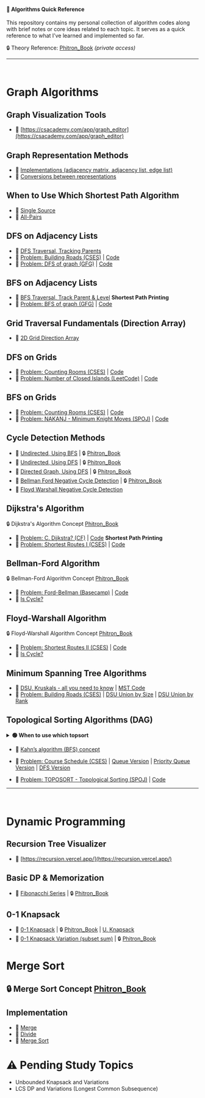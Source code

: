 #### 📖 Algorithms Quick Reference

This repository contains my personal collection of algorithm codes along with brief notes or core ideas related to each topic. It serves as a quick reference to what I’ve learned and implemented so far.

🔒 Theory Reference: [Phitron_Book](https://phitron.io/phitron-book/introduction-to-algorithms-01)  *(private access)*  

---
<br>

# Graph Algorithms

## Graph Visualization Tools
- 🔗 [https://csacademy.com/app/graph_editor](https://csacademy.com/app/graph_editor)

## Graph Representation Methods
- 🔗 [Implementations (adjacency matrix, adjacency list, edge list)](https://github.com/sabbirahmedfahim/Introduction-to-Algorithms/blob/main/WEEK_01/README.md)
- 🔗 [Conversions between representations](https://github.com/sabbirahmedfahim/Introduction-to-Algorithms/blob/main/WEEK_04/README.md)

## When to Use Which Shortest Path Algorithm
- 🔗 [Single Source](https://github.com/sabbirahmedfahim/Introduction-to-Algorithms/blob/main/WEEK_02/module_7/0_why_bellman_ford_algorithm.markdown)
- 🔗 [All-Pairs](https://github.com/sabbirahmedfahim/Introduction-to-Algorithms/blob/main/WEEK_02/module_7/3_why_floyd_warshall.markdown)

## DFS on Adjacency Lists
- 🔗 [DFS Traversal, Tracking Parents](https://github.com/sabbirahmedfahim/Introduction-to-Algorithms/blob/main/WEEK_01/module_3/2_dfs.cpp)
- 🔗 [Problem: Building Roads (CSES)](https://cses.fi/problemset/task/1666/) | [Code](https://github.com/sabbirahmedfahim/Introduction-to-Algorithms/blob/main/CP-Code/Building_Roads__DFS.cpp)
- 🔗 [Problem: DFS of graph (GFG)](https://www.geeksforgeeks.org/problems/depth-first-traversal-for-a-graph/1) | [Code](https://github.com/sabbirahmedfahim/Introduction-to-Algorithms/blob/main/CP-Code/dfs_of_graph__gfg.cpp)

## BFS on Adjacency Lists
- 🔗 [BFS Traversal, Track Parent & Level](https://github.com/sabbirahmedfahim/Introduction-to-Algorithms/blob/main/WEEK_01/module_2/12_bfs_shortest_path_printing.cpp) **Shortest Path Printing**
- 🔗 [Problem: BFS of graph (GFG)](https://www.geeksforgeeks.org/problems/bfs-traversal-of-graph/1?utm_source=geeksforgeeks&utm_medium=ml_article_practice_tab&utm_campaign=article_practice_tab) | [Code](https://github.com/sabbirahmedfahim/Introduction-to-Algorithms/blob/main/CP-Code/bfs_of_graph__gfg.cpp)

## Grid Traversal Fundamentals (Direction Array)
- 🔗 [2D Grid Direction Array](https://github.com/sabbirahmedfahim/Introduction-to-Algorithms/blob/main/WEEK_01/module_3/3_2D_grid.markdown)

## DFS on Grids
- 🔗 [Problem: Counting Rooms (CSES)](https://cses.fi/problemset/task/1192) | [Code](https://github.com/sabbirahmedfahim/Introduction-to-Algorithms/blob/main/CP-Code/Counting_Rooms__DFS.cpp)
- 🔗 [Problem: Number of Closed Islands (LeetCode)](https://leetcode.com/problems/number-of-closed-islands/description/) | [Code](https://github.com/sabbirahmedfahim/Introduction-to-Algorithms/blob/main/CP-Code/Number_of_Closed_Islands__LeetCode.cpp)

## BFS on Grids
- 🔗 [Problem: Counting Rooms (CSES)](https://cses.fi/problemset/task/1192) | [Code](https://github.com/sabbirahmedfahim/Introduction-to-Algorithms/blob/main/CP-Code/Counting_Rooms__BFS.cpp)
- 🔗 [Problem: NAKANJ - Minimum Knight Moves (SPOJ)](https://www.spoj.com/problems/NAKANJ/) | [Code](https://github.com/sabbirahmedfahim/Introduction-to-Algorithms/blob/main/CP-Code/Minimum_Knight_moves__BFS.cpp) 

## Cycle Detection Methods
- 🔗 [Undirected, Using BFS](https://github.com/sabbirahmedfahim/Introduction-to-Algorithms/blob/main/WEEK_02/module_5/1_cycle_detect_using_bfs.cpp) | 🔒 [Phitron_Book](https://phitron.io/phitron-book/introduction-to-algorithms-01/মডিউল-৫ঃ-cycle-detection/মডিউল-৫_১ঃ-cycle-detection-undirected-গ্রাফে)
- 🔗 [Undirected, Using DFS](https://github.com/sabbirahmedfahim/Introduction-to-Algorithms/blob/main/WEEK_02/module_5/2_cycle_detect_using_dfs.cpp) | 🔒 [Phitron_Book](https://phitron.io/phitron-book/introduction-to-algorithms-01/মডিউল-৫ঃ-cycle-detection/মডিউল-৫_১ঃ-cycle-detection-undirected-গ্রাফে)
- 🔗 [Directed Graph, Using DFS](https://github.com/sabbirahmedfahim/Introduction-to-Algorithms/blob/main/WEEK_02/module_5/4_cycle_detect_in_directed_graph.cpp) | 🔒 [Phitron_Book](https://phitron.io/phitron-book/introduction-to-algorithms-01/মডিউল-৫ঃ-cycle-detection/মডিউল-৫_৪ঃ-cycle-detection-directed-গ্রাফে)
- 🔗 [Bellman Ford Negative Cycle Detection](https://github.com/sabbirahmedfahim/Introduction-to-Algorithms/blob/main/WEEK_02/module_7/2_detect_negative_cycle.cpp) | 🔒 [Phitron_Book](https://phitron.io/phitron-book/introduction-to-algorithms-01/মডিউল-৭ঃ-bellmanford-এবং-floyd-warshall-এলগোরিদম/মডিউল-৭-৫ঃ-ডিটেক্ট-নেগেটিভ-সাইকেল)
- 🔗 [Floyd Warshall Negative Cycle Detection](https://github.com/sabbirahmedfahim/Introduction-to-Algorithms/blob/main/WEEK_02/module_7/8_is_cycle.cpp)


## Dijkstra's Algorithm
🔒 Dijkstra's Algorithm Concept [Phitron_Book](https://phitron.io/phitron-book/introduction-to-algorithms-01/মডিউল-৬ঃ-dijkstra-এলগরিদম)
- 🔗 [Problem: C. Dijkstra? (CF)](https://codeforces.com/contest/20/problem/C) | [Code](https://github.com/sabbirahmedfahim/Introduction-to-Algorithms/blob/main/CP-Code/C_Dijkstra__CF.cpp) **Shortest Path Printing**
- 🔗 [Problem: Shortest Routes I (CSES)](https://cses.fi/problemset/task/1671/) | [Code](https://github.com/sabbirahmedfahim/Introduction-to-Algorithms/blob/main/CP-Code/Shortest_Routes_I__Dijkstra.cpp) 

## Bellman-Ford Algorithm
🔒 Bellman-Ford Algorithm Concept [Phitron_Book](https://phitron.io/phitron-book/introduction-to-algorithms-01/মডিউল-৭ঃ-bellmanford-এবং-floyd-warshall-এলগোরিদম/testing)
- 🔗 [Problem: Ford-Bellman (Basecamp)](https://basecamp.eolymp.com/en/problems/1453) | [Code](https://github.com/sabbirahmedfahim/Introduction-to-Algorithms/blob/main/CP-Code/Ford_Bellman__Bellman_Ford.cpp) 
- 🔗 [Is Cycle?](https://github.com/sabbirahmedfahim/Introduction-to-Algorithms/blob/main/WEEK_02/module_7/2_detect_negative_cycle.cpp) 

## Floyd-Warshall Algorithm
🔒 Floyd-Warshall Algorithm Concept [Phitron_Book](https://phitron.io/phitron-book/introduction-to-algorithms-01/মডিউল-৭ঃ-bellmanford-এবং-floyd-warshall-এলগোরিদম/neccessityoffloydwarhall)
- 🔗 [Problem: Shortest Routes II (CSES)](https://cses.fi/problemset/task/1672/) | [Code](https://github.com/sabbirahmedfahim/Introduction-to-Algorithms/blob/main/CP-Code/Shortest_Routes_II__Floyd_Warshall.cpp) 
- 🔗 [Is Cycle?](https://github.com/sabbirahmedfahim/Introduction-to-Algorithms/blob/main/WEEK_02/module_7/8_is_cycle.cpp)

## Minimum Spanning Tree Algorithms
- 🔗 [DSU, Kruskals - all you need to know](https://github.com/sabbirahmedfahim/Introduction-to-Algorithms/blob/main/WEEK_03/module_11/README.md) | [MST Code](https://github.com/sabbirahmedfahim/Introduction-to-Algorithms/blob/main/WEEK_03/module_11/2_minimum_spanning_tree.cpp)
- 🔗 [Problem: Building Roads (CSES)](https://cses.fi/problemset/task/1666/) | [DSU Union by Size](https://github.com/sabbirahmedfahim/Introduction-to-Algorithms/blob/main/CP-Code/Building_Roads__DSU_Union_By_Size.cpp) | [DSU Union by Rank](https://github.com/sabbirahmedfahim/Introduction-to-Algorithms/blob/main/CP-Code/Building_Roads__DSU_Union_By_Rank.cpp)

## Topological Sorting Algorithms  (DAG)

<details>
<summary><strong>🟢 When to use which topsort</strong></summary>

DFS-based topo sort and BFS with a queue (Kahn’s algorithm) both detect cycles in DAGs while generating topological order, and BFS with a priority queue does the same but gives the **lexicographically smallest** order.

</details>

- 🔗 [Kahn’s algorithm (BFS) concept](https://www.geeksforgeeks.org/topological-sorting-indegree-based-solution/)
  
- 🔗 [Problem: Course Schedule (CSES)](https://cses.fi/problemset/task/1679/) | [Queue Version](https://github.com/sabbirahmedfahim/Introduction-to-Algorithms/blob/main/CP-Code/Course_Schedule___Topological_Sort_Queue_CSES.cpp) | [Priority Queue Version](https://github.com/sabbirahmedfahim/Introduction-to-Algorithms/blob/main/CP-Code/Course_Schedule___Topological_Sort_PriorityQueue_CSES.cpp) | [DFS Version](https://github.com/sabbirahmedfahim/Introduction-to-Algorithms/blob/main/CP-Code/Course_Schedule___Topological_Sort_DFS_Stack_CSES.cpp)
- 🔗 [Problem: TOPOSORT - Topological Sorting (SPOJ)](https://www.spoj.com/problems/TOPOSORT/) | [Code](https://github.com/sabbirahmedfahim/Introduction-to-Algorithms/blob/main/CP-Code/Topological_Sorting__SPOJ.cpp)

---

<br>

# Dynamic Programming

## Recursion Tree Visualizer
- 🔗 [https://recursion.vercel.app/](https://recursion.vercel.app/) <br>

## Basic DP & Memorization

- 🔗 [Fibonacchi Series](https://github.com/sabbirahmedfahim/Introduction-to-Algorithms/tree/main/WEEK_05/module_16) | 🔒 [Phitron_Book](https://phitron.io/phitron-book/introduction-to-algorithms-01/মডিউল-১৭ঃ-বেসিক-ডাইনামিক-প্রোগামিং) 

## 0-1 Knapsack
- 🔗 [0-1 Knapsack](https://github.com/sabbirahmedfahim/Introduction-to-Algorithms/tree/main/WEEK_05/module_17) | 🔒 [Phitron_Book](https://phitron.io/phitron-book/introduction-to-algorithms-01/মডিউল-১৮ঃ-knapsack) | [U. Knapsack](https://codeforces.com/group/MWSDmqGsZm/contest/223339/problem/U)
- 🔗 [0-1 Knapsack Variation (subset sum)](https://github.com/sabbirahmedfahim/Introduction-to-Algorithms/tree/main/WEEK_05/module_18) | 🔒 [Phitron_Book](https://phitron.io/phitron-book/introduction-to-algorithms-01/মডিউল-১৯ঃ-0-1-knapsack-variation)


# Merge Sort

## 🔒 Merge Sort Concept [Phitron_Book](https://phitron.io/phitron-book/introduction-to-algorithms-01/বোনাস-মডিউল-২৩ঃ-merge-sort)

## Implementation
- 🔗 [Merge](https://github.com/sabbirahmedfahim/Introduction-to-Algorithms/blob/main/WEEK_06/module_22/0_merge.cpp)
- 🔗 [Divide](https://github.com/sabbirahmedfahim/Introduction-to-Algorithms/blob/main/WEEK_06/module_22/1_divide.cpp)
- 🔗 [Merge Sort](https://github.com/sabbirahmedfahim/Introduction-to-Algorithms/blob/main/WEEK_06/module_22/3_merge_sort.cpp)


# ⚠️ Pending Study Topics
- Unbounded Knapsack and Variations
- LCS DP and Variations (Longest Common Subsequence)
